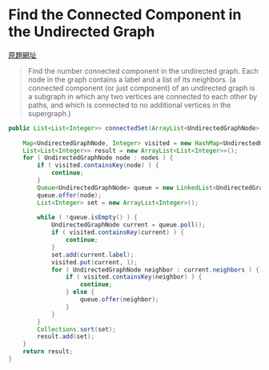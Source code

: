 # Find the Connected Component in the Undirected Graph

[原題網址](http://www.lintcode.com/en/problem/find-the-connected-component-in-the-undirected-graph/)

> Find the number connected component in the undirected graph. Each node in the graph contains a label and a list of its neighbors. (a connected component (or just component) of an undirected graph is a subgraph in which any two vertices are connected to each other by paths, and which is connected to no additional vertices in the supergraph.)



```java
public List<List<Integer>> connectedSet(ArrayList<UndirectedGraphNode> nodes) {
    
    Map<UndirectedGraphNode, Integer> visited = new HashMap<UndirectedGraphNode, Integer>();
    List<List<Integer>> result = new ArrayList<List<Integer>>();
    for ( UndirectedGraphNode node : nodes ) {
        if ( visited.containsKey(node) ) {
            continue;
        }
        Queue<UndirectedGraphNode> queue = new LinkedList<UndirectedGraphNode>();
        queue.offer(node);
        List<Integer> set = new ArrayList<Integer>();
        
        while ( !queue.isEmpty() ) {
            UndirectedGraphNode current = queue.poll();
            if ( visited.containsKey(current) ) {
                continue;
            }
            set.add(current.label);
            visited.put(current, 1);
            for ( UndirectedGraphNode neighbor : current.neighbors ) {
                if ( visited.containsKey(neighbor) ) {
                    continue;
                } else {
                    queue.offer(neighbor);   
                }
            }
        }
        Collections.sort(set);
        result.add(set);
    }
    return result;
}
```
